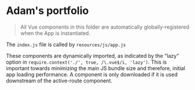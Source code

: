 # Adam's portfolio

> All Vue components in this folder are automatically globally-registered when the App is instantiated.

The `index.js` file is called by `resources/js/app.js`

These components are dynamically imported, as indicated by the "lazy" option in `require.context('./', true, /\.vue$/i, 'lazy')`. This is important towards minimizing the main JS bundle size and therefore, initial app loading performance. A component is only downloaded if it is used downstream of the active-route component.
